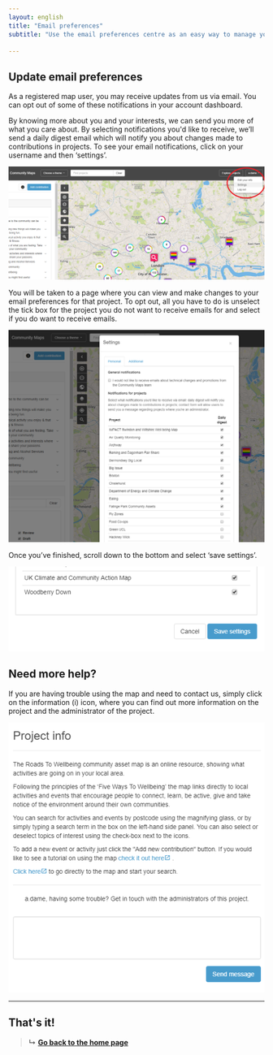 ```yaml
---
layout: english
title: "Email preferences"
subtitle: "Use the email preferences centre as an easy way to manage your email and control what you receive."

---
```


## Update email preferences

As a registered map user, you may receive updates from us via email. You can opt out of some of these notifications in your account dashboard.

By knowing more about you and your interests, we can send you more of what you care about. By selecting notifications you'd like to receive, we’ll send a daily digest email which will notify you about changes made to contributions in projects. To see your email notifications, click on your username and then ‘settings’.

![manage-email](/images/manage-email.png)

You will be taken to a page where you can view and make changes to your email preferences for that project. To opt out, all you have to do is unselect the tick box for the project you do not want to receive emails for and select if you do want to receive emails.

![manage-email-preferences](/images/manage-email-preferences.png)

Once you’ve finished, scroll down to the bottom and select ‘save settings’.

![save-email-preferences](/images/save-email-preferences.png)


## Need more help?

If you are having trouble using the map and need to contact us, simply click on the information (i) icon, where you can find out more information on the project and the administrator of the project.

![need-more-help](/images/need-more-help.png)

---

## That's it!

> **&#8627;** [**Go back to the home page**](index.html)
